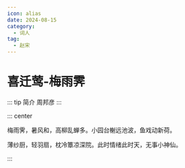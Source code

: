 ```yaml
---
icon: alias
date: 2024-08-15
category:
  - 词人
tag:
  - 赵宋
---
```


# 喜迁莺-梅雨霁

<!-- more -->

::: tip 简介
周邦彦
:::

::: center 

梅雨霁，暑风和，高柳乱蝉多。小园台榭远池波，鱼戏动新荷。

薄纱厨，轻羽扇，枕冷簟凉深院。此时情绪此时天，无事小神仙。

:::